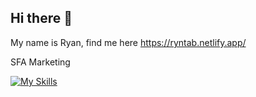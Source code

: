 ## Hi there 👋

My name is Ryan, find me here https://ryntab.netlify.app/

SFA Marketing


[![My Skills](https://skillicons.dev/icons?i=nuxtjs,vue,tailwind,php,nodejs,supabase,wordpress)](https://skillicons.dev)
